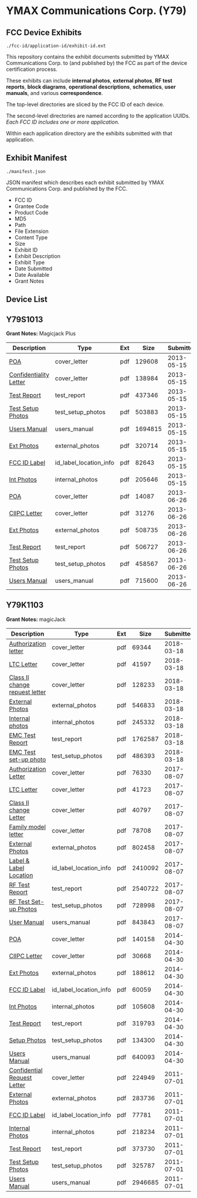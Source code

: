 # YMAX Communications Corp. (Y79)
## FCC Device Exhibits

```
./fcc-id/application-id/exhibit-id.ext
```

This repository contains the exhibit documents submitted by YMAX Communications Corp. to (and published by) the FCC as part of the device certification process.

These exhibits can include **internal photos**, **external photos**, **RF test reports**, **block diagrams**, **operational descriptions**, **schematics**, **user manuals**, and various **correspondence**.

The top-level directories are sliced by the FCC ID of each device.

The second-level directories are named according to the application UUIDs. *Each FCC ID includes one or more application.*

Within each application directory are the exhibits submitted with that application. 

## Exhibit Manifest

```
./manifest.json
```

JSON manifest which describes each exhibit submitted by YMAX Communications Corp. and published by the FCC.

- FCC ID
- Grantee Code
- Product Code
- MD5
- Path
- File Extension
- Content Type
- Size
- Exhibit ID
- Exhibit Description
- Exhibit Type
- Date Submitted
- Date Available
- Grant Notes

## Device List
## Y79S1013
**Grant Notes:** Magicjack Plus

| Description | Type | Ext | Size | Submitted | Available |
| ----------- | ---- | --- | ---- | --------- | --------- |
| [POA](Y79S1013/b1eb353566e9c6d8de42d50e8edd8ba0/1965538.pdf) | cover_letter | pdf | 129608 | 2013-05-15 | 2013-05-15 |
| [Confidentiality Letter](Y79S1013/b1eb353566e9c6d8de42d50e8edd8ba0/1965539.pdf) | cover_letter | pdf | 138984 | 2013-05-15 | 2013-05-15 |
| [Test Report](Y79S1013/b1eb353566e9c6d8de42d50e8edd8ba0/1965546.pdf) | test_report | pdf | 437346 | 2013-05-15 | 2013-05-15 |
| [Test Setup Photos](Y79S1013/b1eb353566e9c6d8de42d50e8edd8ba0/1965547.pdf) | test_setup_photos | pdf | 503883 | 2013-05-15 | 2013-05-15 |
| [Users Manual](Y79S1013/b1eb353566e9c6d8de42d50e8edd8ba0/1965548.pdf) | users_manual | pdf | 1694815 | 2013-05-15 | 2013-05-15 |
| [Ext Photos](Y79S1013/b1eb353566e9c6d8de42d50e8edd8ba0/1965541.pdf) | external_photos | pdf | 320714 | 2013-05-15 | 2013-05-15 |
| [FCC ID Label](Y79S1013/b1eb353566e9c6d8de42d50e8edd8ba0/1965542.pdf) | id_label_location_info | pdf | 82643 | 2013-05-15 | 2013-05-15 |
| [Int Photos](Y79S1013/b1eb353566e9c6d8de42d50e8edd8ba0/1965543.pdf) | internal_photos | pdf | 205646 | 2013-05-15 | 2013-05-15 |
| [POA](Y79S1013/37beedd47e3f10595227083a769bbca2/2001400.pdf) | cover_letter | pdf | 14087 | 2013-06-26 | 2013-06-26 |
| [CIIPC Letter](Y79S1013/37beedd47e3f10595227083a769bbca2/2001401.pdf) | cover_letter | pdf | 31276 | 2013-06-26 | 2013-06-26 |
| [Ext Photos](Y79S1013/37beedd47e3f10595227083a769bbca2/2001402.pdf) | external_photos | pdf | 508735 | 2013-06-26 | 2013-06-26 |
| [Test Report](Y79S1013/37beedd47e3f10595227083a769bbca2/2001403.pdf) | test_report | pdf | 506727 | 2013-06-26 | 2013-06-26 |
| [Test Setup Photos](Y79S1013/37beedd47e3f10595227083a769bbca2/2001404.pdf) | test_setup_photos | pdf | 458567 | 2013-06-26 | 2013-06-26 |
| [Users Manual](Y79S1013/37beedd47e3f10595227083a769bbca2/2001405.pdf) | users_manual | pdf | 715600 | 2013-06-26 | 2013-06-26 |
## Y79K1103
**Grant Notes:** magicJack

| Description | Type | Ext | Size | Submitted | Available |
| ----------- | ---- | --- | ---- | --------- | --------- |
| [Authorization letter](Y79K1103/30caf65a4422a1aa597434501ba4da4b/3785646.pdf) | cover_letter | pdf | 69344 | 2018-03-18 | 2018-03-19 |
| [LTC Letter](Y79K1103/30caf65a4422a1aa597434501ba4da4b/3785647.pdf) | cover_letter | pdf | 41597 | 2018-03-18 | 2018-03-19 |
| [Class II change repuest letter](Y79K1103/30caf65a4422a1aa597434501ba4da4b/3785648.pdf) | cover_letter | pdf | 128233 | 2018-03-18 | 2018-03-19 |
| [External Photos](Y79K1103/30caf65a4422a1aa597434501ba4da4b/3785649.pdf) | external_photos | pdf | 546833 | 2018-03-18 | 2018-03-19 |
| [Internal photos](Y79K1103/30caf65a4422a1aa597434501ba4da4b/3785650.pdf) | internal_photos | pdf | 245332 | 2018-03-18 | 2018-03-19 |
| [EMC Test Report](Y79K1103/30caf65a4422a1aa597434501ba4da4b/3785652.pdf) | test_report | pdf | 1762587 | 2018-03-18 | 2018-03-19 |
| [EMC Test set-up photo](Y79K1103/30caf65a4422a1aa597434501ba4da4b/3785653.pdf) | test_setup_photos | pdf | 486393 | 2018-03-18 | 2018-03-19 |
| [Authorization Letter](Y79K1103/42d7a7fa154b785ab60e125b87d01bac/3498349.pdf) | cover_letter | pdf | 76330 | 2017-08-07 | 2017-08-07 |
| [LTC Letter](Y79K1103/42d7a7fa154b785ab60e125b87d01bac/3498350.pdf) | cover_letter | pdf | 41723 | 2017-08-07 | 2017-08-07 |
| [Class II change Letter](Y79K1103/42d7a7fa154b785ab60e125b87d01bac/3498351.pdf) | cover_letter | pdf | 40797 | 2017-08-07 | 2017-08-07 |
| [Family model letter](Y79K1103/42d7a7fa154b785ab60e125b87d01bac/3498352.pdf) | cover_letter | pdf | 78708 | 2017-08-07 | 2017-08-07 |
| [External Photos](Y79K1103/42d7a7fa154b785ab60e125b87d01bac/3498353.pdf) | external_photos | pdf | 802458 | 2017-08-07 | 2017-08-07 |
| [Label & Label Location](Y79K1103/42d7a7fa154b785ab60e125b87d01bac/3498354.pdf) | id_label_location_info | pdf | 2410092 | 2017-08-07 | 2017-08-07 |
| [RF Test Report](Y79K1103/42d7a7fa154b785ab60e125b87d01bac/3498357.pdf) | test_report | pdf | 2540722 | 2017-08-07 | 2017-08-07 |
| [RF Test Set-up Photos](Y79K1103/42d7a7fa154b785ab60e125b87d01bac/3498358.pdf) | test_setup_photos | pdf | 728998 | 2017-08-07 | 2017-08-07 |
| [User Manual](Y79K1103/42d7a7fa154b785ab60e125b87d01bac/3498359.pdf) | users_manual | pdf | 843843 | 2017-08-07 | 2017-08-07 |
| [POA](Y79K1103/e35a3fa59a61c5249375af157fdba8db/2256032.pdf) | cover_letter | pdf | 140158 | 2014-04-30 | 2014-04-30 |
| [CIIPC Letter](Y79K1103/e35a3fa59a61c5249375af157fdba8db/2256033.pdf) | cover_letter | pdf | 30668 | 2014-04-30 | 2014-04-30 |
| [Ext Photos](Y79K1103/e35a3fa59a61c5249375af157fdba8db/2256034.pdf) | external_photos | pdf | 188612 | 2014-04-30 | 2014-04-30 |
| [FCC ID Label](Y79K1103/e35a3fa59a61c5249375af157fdba8db/2256035.pdf) | id_label_location_info | pdf | 60059 | 2014-04-30 | 2014-04-30 |
| [Int Photos](Y79K1103/e35a3fa59a61c5249375af157fdba8db/2256036.pdf) | internal_photos | pdf | 105608 | 2014-04-30 | 2014-04-30 |
| [Test Report](Y79K1103/e35a3fa59a61c5249375af157fdba8db/2256037.pdf) | test_report | pdf | 319793 | 2014-04-30 | 2014-04-30 |
| [Setup Photos](Y79K1103/e35a3fa59a61c5249375af157fdba8db/2256039.pdf) | test_setup_photos | pdf | 134300 | 2014-04-30 | 2014-04-30 |
| [Users Manual](Y79K1103/e35a3fa59a61c5249375af157fdba8db/2256038.pdf) | users_manual | pdf | 640093 | 2014-04-30 | 2014-04-30 |
| [Confidential Request Letter](Y79K1103/ec2b97a7c397eb072c0e092dc679e208/1493941.pdf) | cover_letter | pdf | 224949 | 2011-07-01 | 2011-07-01 |
| [External Photos](Y79K1103/ec2b97a7c397eb072c0e092dc679e208/1493942.pdf) | external_photos | pdf | 283736 | 2011-07-01 | 2011-07-01 |
| [FCC ID Label](Y79K1103/ec2b97a7c397eb072c0e092dc679e208/1493943.pdf) | id_label_location_info | pdf | 77781 | 2011-07-01 | 2011-07-01 |
| [Internal Photos](Y79K1103/ec2b97a7c397eb072c0e092dc679e208/1493944.pdf) | internal_photos | pdf | 218234 | 2011-07-01 | 2011-07-01 |
| [Test Report](Y79K1103/ec2b97a7c397eb072c0e092dc679e208/1493945.pdf) | test_report | pdf | 373730 | 2011-07-01 | 2011-07-01 |
| [Test Setup Photos](Y79K1103/ec2b97a7c397eb072c0e092dc679e208/1493946.pdf) | test_setup_photos | pdf | 325787 | 2011-07-01 | 2011-07-01 |
| [Users Manual](Y79K1103/ec2b97a7c397eb072c0e092dc679e208/1493947.pdf) | users_manual | pdf | 2946685 | 2011-07-01 | 2011-07-01 |
